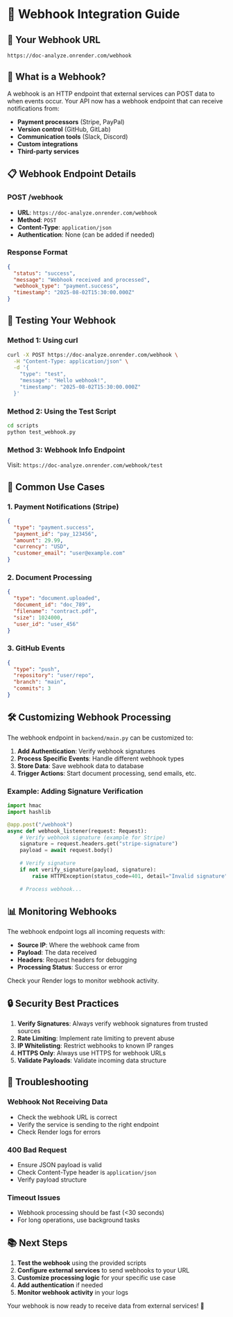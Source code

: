 # 🔗 Webhook Integration Guide

## 📡 Your Webhook URL

```
https://doc-analyze.onrender.com/webhook
```

## 🚀 What is a Webhook?

A webhook is an HTTP endpoint that external services can POST data to when events occur. Your API now has a webhook endpoint that can receive notifications from:

- **Payment processors** (Stripe, PayPal)
- **Version control** (GitHub, GitLab)
- **Communication tools** (Slack, Discord)
- **Custom integrations**
- **Third-party services**

## 📋 Webhook Endpoint Details

### **POST /webhook**
- **URL**: `https://doc-analyze.onrender.com/webhook`
- **Method**: `POST`
- **Content-Type**: `application/json`
- **Authentication**: None (can be added if needed)

### **Response Format**
```json
{
  "status": "success",
  "message": "Webhook received and processed",
  "webhook_type": "payment.success",
  "timestamp": "2025-08-02T15:30:00.000Z"
}
```

## 🧪 Testing Your Webhook

### **Method 1: Using curl**
```bash
curl -X POST https://doc-analyze.onrender.com/webhook \
  -H "Content-Type: application/json" \
  -d '{
    "type": "test",
    "message": "Hello webhook!",
    "timestamp": "2025-08-02T15:30:00.000Z"
  }'
```

### **Method 2: Using the Test Script**
```bash
cd scripts
python test_webhook.py
```

### **Method 3: Webhook Info Endpoint**
Visit: `https://doc-analyze.onrender.com/webhook/test`

## 🔧 Common Use Cases

### **1. Payment Notifications (Stripe)**
```json
{
  "type": "payment.success",
  "payment_id": "pay_123456",
  "amount": 29.99,
  "currency": "USD",
  "customer_email": "user@example.com"
}
```

### **2. Document Processing**
```json
{
  "type": "document.uploaded",
  "document_id": "doc_789",
  "filename": "contract.pdf",
  "size": 1024000,
  "user_id": "user_456"
}
```

### **3. GitHub Events**
```json
{
  "type": "push",
  "repository": "user/repo",
  "branch": "main",
  "commits": 3
}
```

## 🛠️ Customizing Webhook Processing

The webhook endpoint in `backend/main.py` can be customized to:

1. **Add Authentication**: Verify webhook signatures
2. **Process Specific Events**: Handle different webhook types
3. **Store Data**: Save webhook data to database
4. **Trigger Actions**: Start document processing, send emails, etc.

### **Example: Adding Signature Verification**
```python
import hmac
import hashlib

@app.post("/webhook")
async def webhook_listener(request: Request):
    # Verify webhook signature (example for Stripe)
    signature = request.headers.get("stripe-signature")
    payload = await request.body()
    
    # Verify signature
    if not verify_signature(payload, signature):
        raise HTTPException(status_code=401, detail="Invalid signature")
    
    # Process webhook...
```

## 📊 Monitoring Webhooks

The webhook endpoint logs all incoming requests with:
- **Source IP**: Where the webhook came from
- **Payload**: The data received
- **Headers**: Request headers for debugging
- **Processing Status**: Success or error

Check your Render logs to monitor webhook activity.

## 🔒 Security Best Practices

1. **Verify Signatures**: Always verify webhook signatures from trusted sources
2. **Rate Limiting**: Implement rate limiting to prevent abuse
3. **IP Whitelisting**: Restrict webhooks to known IP ranges
4. **HTTPS Only**: Always use HTTPS for webhook URLs
5. **Validate Payloads**: Validate incoming data structure

## 🚨 Troubleshooting

### **Webhook Not Receiving Data**
- Check the webhook URL is correct
- Verify the service is sending to the right endpoint
- Check Render logs for errors

### **400 Bad Request**
- Ensure JSON payload is valid
- Check Content-Type header is `application/json`
- Verify payload structure

### **Timeout Issues**
- Webhook processing should be fast (<30 seconds)
- For long operations, use background tasks

## 📚 Next Steps

1. **Test the webhook** using the provided scripts
2. **Configure external services** to send webhooks to your URL
3. **Customize processing logic** for your specific use case
4. **Add authentication** if needed
5. **Monitor webhook activity** in your logs

Your webhook is now ready to receive data from external services! 🎉

